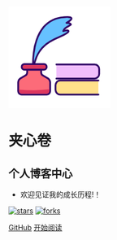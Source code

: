 ![logo](_media/logo.png)

# 夹心卷

## 个人博客中心

- 欢迎见证我的成长历程!！
    
[![stars](https://github.com/2019zah/2019zah.github.io?icon=github&color=4ab8a1)](https://github.com/2019zah/2019zah.github.io) [![forks](https://github.com/2019zah/2019zah.github.io?icon=github&color=4ab8a1)](https://github.com/2019zah/2019zah.github.io) 

[GitHub](<https://github.com/2019zah/2019zah.github.io>)
[开始阅读](README.md)